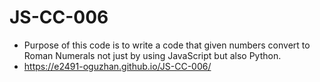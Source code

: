 # JS-CC-006
- Purpose of this code is to write a code that given numbers convert to Roman Numerals not just by using JavaScript but also Python.
- https://e2491-oguzhan.github.io/JS-CC-006/
